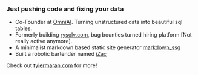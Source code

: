 ### Just pushing code and fixing your data
- Co-Founder at [OmniAI](https://getomni.ai/). Turning unstructured data into beautiful sql tables.
- Formerly building [rysolv.com](https://www.rysolv.com), bug bounties turned hiring platform [Not really active anymore].
- A minimalist markdown based static site generator [markdown_ssg](https://github.com/rysolv/markdown_ssg)  
- Built a robotic bartender named [iZac](https://tylermaran.github.io/izac/)

Check out [tylermaran.com](https://www.tylermaran.com) for more! 
